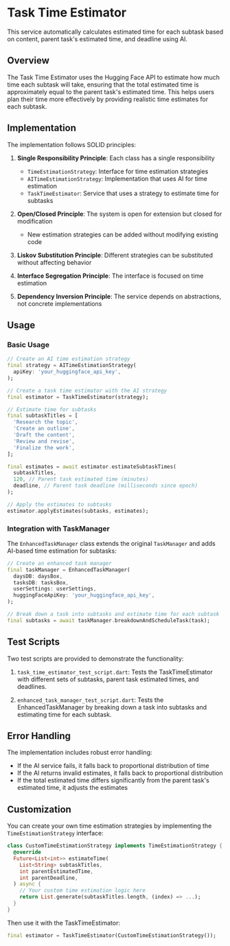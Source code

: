 # Task Time Estimator

This service automatically calculates estimated time for each subtask based on content, parent task's estimated time, and deadline using AI.

## Overview

The Task Time Estimator uses the Hugging Face API to estimate how much time each subtask will take, ensuring that the total estimated time is approximately equal to the parent task's estimated time. This helps users plan their time more effectively by providing realistic time estimates for each subtask.

## Implementation

The implementation follows SOLID principles:

1. **Single Responsibility Principle**: Each class has a single responsibility
   - `TimeEstimationStrategy`: Interface for time estimation strategies
   - `AITimeEstimationStrategy`: Implementation that uses AI for time estimation
   - `TaskTimeEstimator`: Service that uses a strategy to estimate time for subtasks

2. **Open/Closed Principle**: The system is open for extension but closed for modification
   - New estimation strategies can be added without modifying existing code

3. **Liskov Substitution Principle**: Different strategies can be substituted without affecting behavior

4. **Interface Segregation Principle**: The interface is focused on time estimation

5. **Dependency Inversion Principle**: The service depends on abstractions, not concrete implementations

## Usage

### Basic Usage

```dart
// Create an AI time estimation strategy
final strategy = AITimeEstimationStrategy(
  apiKey: 'your_huggingface_api_key',
);

// Create a task time estimator with the AI strategy
final estimator = TaskTimeEstimator(strategy);

// Estimate time for subtasks
final subtaskTitles = [
  'Research the topic',
  'Create an outline',
  'Draft the content',
  'Review and revise',
  'Finalize the work',
];

final estimates = await estimator.estimateSubtaskTimes(
  subtaskTitles,
  120, // Parent task estimated time (minutes)
  deadline, // Parent task deadline (milliseconds since epoch)
);

// Apply the estimates to subtasks
estimator.applyEstimates(subtasks, estimates);
```

### Integration with TaskManager

The `EnhancedTaskManager` class extends the original `TaskManager` and adds AI-based time estimation for subtasks:

```dart
// Create an enhanced task manager
final taskManager = EnhancedTaskManager(
  daysDB: daysBox,
  tasksDB: tasksBox,
  userSettings: userSettings,
  huggingFaceApiKey: 'your_huggingface_api_key',
);

// Break down a task into subtasks and estimate time for each subtask
final subtasks = await taskManager.breakdownAndScheduleTask(task);
```

## Test Scripts

Two test scripts are provided to demonstrate the functionality:

1. `task_time_estimator_test_script.dart`: Tests the TaskTimeEstimator with different sets of subtasks, parent task estimated times, and deadlines.

2. `enhanced_task_manager_test_script.dart`: Tests the EnhancedTaskManager by breaking down a task into subtasks and estimating time for each subtask.

## Error Handling

The implementation includes robust error handling:

- If the AI service fails, it falls back to proportional distribution of time
- If the AI returns invalid estimates, it falls back to proportional distribution
- If the total estimated time differs significantly from the parent task's estimated time, it adjusts the estimates

## Customization

You can create your own time estimation strategies by implementing the `TimeEstimationStrategy` interface:

```dart
class CustomTimeEstimationStrategy implements TimeEstimationStrategy {
  @override
  Future<List<int>> estimateTime(
    List<String> subtaskTitles,
    int parentEstimatedTime,
    int parentDeadline,
  ) async {
    // Your custom time estimation logic here
    return List.generate(subtaskTitles.length, (index) => ...);
  }
}
```

Then use it with the TaskTimeEstimator:

```dart
final estimator = TaskTimeEstimator(CustomTimeEstimationStrategy());
```
